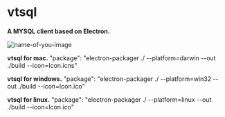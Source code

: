 # vtsql

**A MYSQL client based on Electron.**

![name-of-you-image](https://source.violetime.com/images/vssql1.png)

**vtsql for mac.**
 "package": "electron-packager ./  --platform=darwin --out ./build --icon=Icon.icns"

**vtsql for windows.**
 "package": "electron-packager ./  --platform=win32 --out ./build --icon=Icon.ico"

**vtsql for linux.**
 "package": "electron-packager ./  --platform=linux --out ./build --icon=Icon.ico"